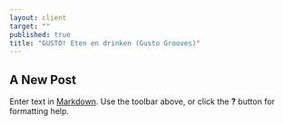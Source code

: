 ```yaml
---
layout: client
target: ""
published: true
title: "GUSTO! Eten en drinken (Gusto Grooves)"
---
```


## A New Post

Enter text in [Markdown](http://daringfireball.net/projects/markdown/). Use the toolbar above, or click the **?** button for formatting help.
